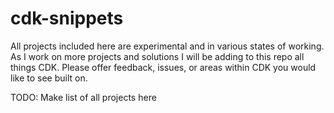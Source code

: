 # cdk-snippets

All projects included here are experimental and in various states of working. As I work on more projects and solutions I will be adding to this repo all things CDK. Please offer feedback, issues, or areas within CDK you would like to see built on.

TODO: Make list of all projects here